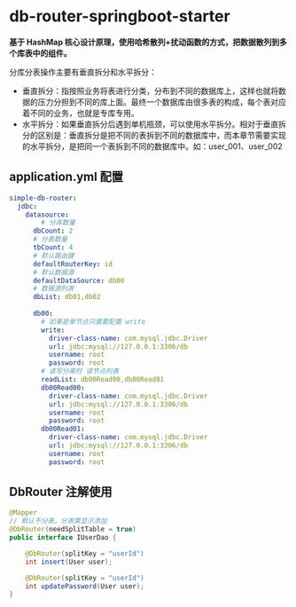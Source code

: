 # db-router-springboot-starter
**基于 HashMap 核心设计原理，使用哈希散列+扰动函数的方式，把数据散列到多个库表中的组件。**

分库分表操作主要有垂直拆分和水平拆分：

- 垂直拆分：指按照业务将表进行分类，分布到不同的数据库上，这样也就将数据的压力分担到不同的库上面。最终一个数据库由很多表的构成，每个表对应着不同的业务，也就是专库专用。
- 水平拆分：如果垂直拆分后遇到单机瓶颈，可以使用水平拆分。相对于垂直拆分的区别是：垂直拆分是把不同的表拆到不同的数据库中，而本章节需要实现的水平拆分，是把同一个表拆到不同的数据库中。如：user_001、user_002

## application.yml 配置
```yaml
simple-db-router:
  jdbc:
    datasource:
    	# 分库数量
      dbCount: 2
      # 分表数量
      tbCount: 4
      # 默认路由键
      defaultRouterKey: id
      # 默认数据源
      defaultDataSource: db00
      # 数据源列表
      dbList: db01,db02
      
      db00:
      	# 如果是单节点只需要配置 write
        write:
          driver-class-name: com.mysql.jdbc.Driver
          url: jdbc:mysql://127.0.0.1:3306/db
          username: root
          password: root
        # 读写分离时 读节点列表
        readList: db00Read00,db00Read01
        db00Read00:
          driver-class-name: com.mysql.jdbc.Driver
          url: jdbc:mysql://127.0.0.1:3306/db
          username: root
          password: root
        db00Read01:
          driver-class-name: com.mysql.jdbc.Driver
          url: jdbc:mysql://127.0.0.1:3306/db
          username: root
          password: root
```
## DbRouter 注解使用
```java
@Mapper
// 默认不分表，分表需显示添加
@DbRouter(needSplitTable = true)
public interface IUserDao {

    @DbRouter(splitKey = "userId")
    int insert(User user);

    @DbRouter(splitKey = "userId")
    int updatePassword(User user);
}
```
